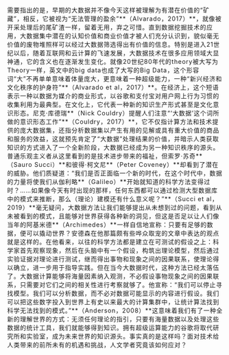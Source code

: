 
<p style="letter-spacing: 1px;font-size: 14px">
需要指出的是，早期的大数据并不像今天这样被理解为有潜在价值的“矿藏”，相反，它被视为“无法管理的盈余”**（Alvarado，2017）**，就像被开采处理后的尾矿渣一样，留着无用，弃之可惜。直到数据挖掘技术的应用，大数据集中潜在的认知价值和商业价值才被人们充分认识到，貌似毫无价值的废物堆照样可以经过大数据筛选得出有价值的信息。特别是进入21世纪以后，随着互联网和云计算的飞速发展，大数据技术在很多应用领域大显神通，它的含义也在逐渐发生变化。就像20世纪80年代的theory被大写为Theory一样，英文中的big data也成了大写的Big Data，这个形容词“大”不再单单意味着体量庞大，更意味着一种超级能力，一种“新兴经济和文化秩序的护身符”**（Alvarado et al，2017）**。在经济上，这个短语表示一种以数据为媒介的商业形式，以谷歌和支付宝对用户网上行为习惯的收集利用为最典型。在文化上，它代表一种新的知识生产形式甚至是文化意识形态。尼克·库德瑞**（Nick Couldry）提醒人们注意“‘大数据’这个词所做的意识形态工作”**（Couldry，2017）**，它不仅指计算方法和技术提供的庞大数据集，还指分析数据集以产生有用的见解或具有重大价值的商品和服务的效益，这就预先肯定了“大数据”处理结果的价值，并暗示人类获取知识的方式进入了一个全新阶段，大数据已经成为另一种知识秩序的源头。
普通乐观主义者从这里看到的是技术进步带来的福祉，但索罗·苏奇**（Sauro Succi）**和彼得·柯文尼**（Peter Coveney）**却看到了潜在的威胁。他们质疑道：“我们是否正面临一个新的时代，在这个时代中，数据的力量将使我们从伽利略**（Galileo）**开始就知道的科学方法变得过时？……如果像今天有时出现的那样，任何东西都可以通过检测大型数据库中的模式来推断，那么（理论）建模还有什么意义呢？”**（Succi et al，2019）**毫无疑问，大数据方法让我们能够提出从未想到过的问题，看到从未被看到的模式，且能够对世界获得各种新的洞见，但这是否足以让人们像当年的阿基米德**（Archimedes）**一样自信地宣称：只要有足够的数据，便可以撬动世界？安德森在他那篇颇有些哗众取宠的文章中表达的观点就是这样的。在他看来，以往的科学方法都是建立在可测试的假设之上：科学家首先观察现象，然后在头脑中有一个假设，构筑出理论模型，然后通过实验证据对理论进行测试，继而得出事物和现象之间的因果联系，使理论得以确立，进一步用于指导实践。但在当今大数据时代，这种方法已经太落伍了。大数据计算能够将海量因素纳入观测，不必假设事物现象之间的因果联系，只需要对它们之间的相关性进行考察就够了。他宣称：“我们可以停止寻找模型。我们可以分析数据，而不必对数据可能显示的内容进行假设。我们可以把这些数字投入到世界上有史以来最大的计算集群中，让统计算法找到科学无法找到的模式。”**（Anderson，2008）**这意味着我们有了一种全新的理解世界的方式：无须任何理论的指引，只要有海量数据以及处理这些数据的统计工具，我们就能够得到知识。拥有超级运算能力的谷歌将取代研究所和实验室，成为未来世界的知识源头。事实真的是这样吗？面对技术给人类带来的前所未有的机遇和挑战，人文学者究竟该如何应对？
</p>